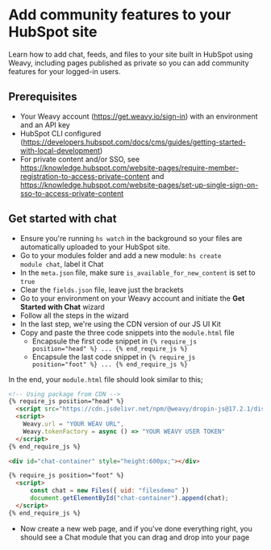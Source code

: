 # Add community features to your HubSpot site
Learn how to add chat, feeds, and files to your site built in HubSpot using Weavy, including pages published as private so you can add community features for your logged-in users.

## Prerequisites
* Your Weavy account (https://get.weavy.io/sign-in) with an environment and an API key
* HubSpot CLI configured (https://developers.hubspot.com/docs/cms/guides/getting-started-with-local-development)
* For private content and/or SSO, see https://knowledge.hubspot.com/website-pages/require-member-registration-to-access-private-content and https://knowledge.hubspot.com/website-pages/set-up-single-sign-on-sso-to-access-private-content

## Get started with chat
* Ensure you're running <code>hs watch</code> in the background so your files are automatically uploaded to your HubSpot site.
* Go to your modules folder and add a new module: <code>hs create module chat</code>, label it Chat
* In the <code>meta.json</code> file, make sure <code>is_available_for_new_content</code> is set to <code>true</code>
* Clear the <code>fields.json</code> file, leave just the brackets
* Go to your environment on your Weavy account and initiate the **Get Started with Chat** wizard
* Follow all the steps in the wizard
* In the last step, we're using the CDN version of our JS UI Kit
* Copy and paste the three code snippets into the <code>module.html</code> file
  * Encapsule the first code snippet in <code>{% require_js position="head" %} ... {% end_require_js %}</code>
  * Encapsule the last code snippet in <code>{% require_js position="foot" %} ... {% end_require_js %}</code>

In the end, your <code>module.html</code> file should look similar to this;
```html
<!-- Using package from CDN -->
{% require_js position="head" %}
  <script src="https://cdn.jsdelivr.net/npm/@weavy/dropin-js@17.2.1/dist/weavy.js" crossorigin="anonymous"></script>
  <script>
    Weavy.url = "YOUR WEAV URL",
    Weavy.tokenFactory = async () => "YOUR WEAVY USER TOKEN"
  </script>
{% end_require_js %}

<div id="chat-container" style="height:600px;"></div>

{% require_js position="foot" %}
  <script>
      const chat = new Files({ uid: "filesdemo" })
      document.getElementById("chat-container").append(chat);
  </script>
{% end_require_js %}
```

* Now create a new web page, and if you've done everything right, you should see a Chat module that you can drag and drop into your page
